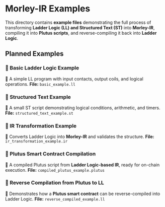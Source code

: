 # Morley-IR Examples

This directory contains **example files** demonstrating the full process of transforming **Ladder Logic (LL) and Structured Text (ST)** into **Morley-IR**, compiling it into **Plutus scripts**, and reverse-compiling it back into **Ladder Logic**.

## **Planned Examples**

### **🔹 Basic Ladder Logic Example**
📌 A simple LL program with input contacts, output coils, and logical operations.
**File:** `basic_example.ll`

### **🔹 Structured Text Example**
📌 A small ST script demonstrating logical conditions, arithmetic, and timers.
**File:** `structured_text_example.st`

### **🔹 IR Transformation Example**
📌 Converts Ladder Logic into **Morley-IR** and validates the structure.
**File:** `ir_transformation_example.ir`

### **🔹 Plutus Smart Contract Compilation**
📌 A compiled Plutus script from **Ladder Logic-based IR**, ready for on-chain execution.
**File:** `compiled_plutus_example.plutus`

### **🔹 Reverse Compilation from Plutus to LL**
📌 Demonstrates how a **Plutus smart contract** can be reverse-compiled into Ladder Logic.
**File:** `reverse_compiled_example.ll`

